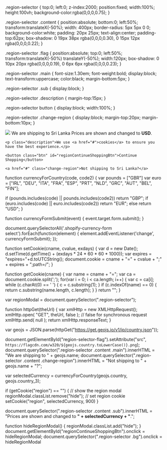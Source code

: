 <!-- theme.css -->

.region-selector
{
  top:0;
  left:0;
  z-index:2000;
  position:fixed;
  width:100%;
  height:100vh;
  background-color:rgba(0,0,0,0.75);
}

.region-selector .content 
{
  position:absolute;
  bottom:0;
  left:50%;
  transform:translateX(-50%);
  width: 400px;
  border-radius: 5px 5px 0 0;
  background-color:white;
  padding: 20px 25px;
  text-align:center;
  padding-top:62px;
  box-shadow: 0 19px 38px rgba(0,0,0,0.30), 0 15px 12px rgba(0,0,0,0.22);
}

.region-selector .flag
{
  position:absolute;
  top:0;
  left:50%;
  transform:translateX(-50%) translateY(-50%);
  width:120px;
  box-shadow: 0 10px 20px rgba(0,0,0,0.19), 0 6px 6px rgba(0,0,0,0.23);
}

.region-selector .main
{
  font-size:1.30em;
  font-weight:bold;
  display:block;
  text-transform:uppercase;
  color:black;
  margin-bottom:5px;
}

.region-selector .sub
{
	display:block;
}

.region-selector .description 
{
	margin-top:15px;
}

.region-selector button
{
  display:block;
  width:100%;
}

.region-selector .change-region
{
  display:block;
  margin-top:20px;
  margin-bottom:10px;
}

<!-- theme.liquid -->

<div class="region-selector">
  <div class="content">
    <img src="https://www.beautybay.com/assets/core/images/flags/lk.png" class="flag" />
    <span class="main">We are shipping to Sri Lanka</span>
    <span class="sub">Prices are shown and changed to <strong>USD</strong>.</span>
    
    <p class="description">We use <a href="#">cookies</a> to ensure you have the best experience.</p>
    
    <button class="btn" id="regionContinueShoppingBtn">Continue Shopping</button>
    
    <a href="#" class="change-region">Not shipping to Sri Lanka?</a>
  </div>
</div>

<!-- theme.js -->

function currencyForCountry(code, code2) 
{
  var pounds = ["GBR"]
  var euro = ["IRL", "DEU", "ITA", "FRA", "ESP", "PRT", "NLD", "GRC", "AUT", "BEL", "FIN"];
  
  if (pounds.includes(code) || pounds.includes(code2))
    return "GBP";
  if (euro.includes(code) || euro.includes(code2))
    return "EUR";
  else return "USD";
}

function currencyFormSubmit(event) {
  event.target.form.submit();
}

document.querySelectorAll('.shopify-currency-form select').forEach(function(element) {
  element.addEventListener('change', currencyFormSubmit);
});

function setCookie(cname, cvalue, exdays) {
  var d = new Date();
  d.setTime(d.getTime() + (exdays * 24 * 60 * 60 * 1000));
  var expires = "expires="+d.toUTCString();
  document.cookie = cname + "=" + cvalue + ";" + expires + ";path=/";
}

function getCookie(cname) {
  var name = cname + "=";
  var ca = document.cookie.split(';');
  for(var i = 0; i < ca.length; i++) {
    var c = ca[i];
    while (c.charAt(0) == ' ') {
      c = c.substring(1);
    }
    if (c.indexOf(name) == 0) {
      return c.substring(name.length, c.length);
    }
  }
  return "";
}

var regionModal = document.querySelector(".region-selector");

function httpGet(theUrl)
{
    var xmlHttp = new XMLHttpRequest();
    xmlHttp.open( "GET", theUrl, false ); // false for synchronous request
    xmlHttp.send( null );
    return xmlHttp.responseText;
}

var geojs = JSON.parse(httpGet("https://get.geojs.io/v1/ip/country.json"));

document.getElementById("region-selector-flag").setAttribute("src", `https://flagcdn.com/w320/${geojs.country.toLowerCase()}.png`);
document.querySelector(".region-selector .content .main").innerHTML = "We are shipping to " + geojs.name;
document.querySelector(".region-selector .content .change-region").innerHTML = "Not shipping to " + geojs.name + "?";

var selectedCurrency = currencyForCountry(geojs.country, geojs.country_3);


if (getCookie("region") == "") {
  // show the region modal 
  regionModal.classList.remove("hide");
  // set region cookie
  setCookie("region", selectedCurrency, 900)
}

document.querySelector(".region-selector .content .sub").innerHTML = "Prices are shown and changed to <strong>" + selectedCurrency + "</strong>.";

function hideRegionModal() {
 regionModal.classList.add("hide");
}
document.getElementById("regionContinueShoppingBtn").onclick = hideRegionModal;
document.querySelector(".region-selector .bg").onclick = hideRegionModal